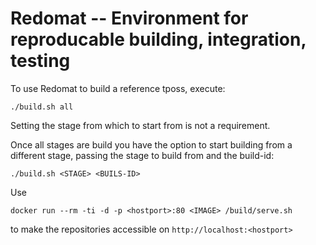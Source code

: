 # Redomat -- Environment for reproducable building, integration, testing

To use Redomat to build a reference tposs, execute:

```
./build.sh all
```
Setting the stage from which to start from is not a requirement.

Once all stages are build you have the option to start building from a different stage, passing the stage to build from and the build-id:

```
./build.sh <STAGE> <BUILS-ID>
```

Use

```
docker run --rm -ti -d -p <hostport>:80 <IMAGE> /build/serve.sh
```

to make the repositories accessible on `http://localhost:<hostport>`
